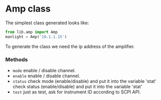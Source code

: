 # Amp class
The simplest class generated looks like:

```python
from lib.amp import Amp
manlight = Amp('10.1.1.15')
```
To generate the class we need the ip address of the amplifier.

### Methods
* `mode` enable / disable channel.
* `enable` enable / disable channel.
* `status` 
check mode (enable/disable) and put it into the variable 'stat'
check status (enable/disable) and put it into the variable 'stat'
* `test` just as test, ask for instrument ID according to SCPI API.